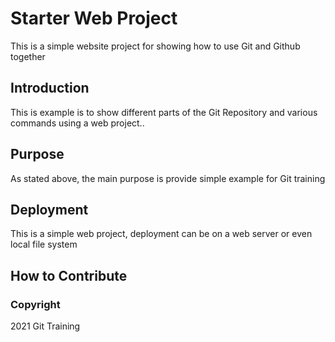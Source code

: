 # Starter Web Project

This is a simple website project for showing how to use Git and Github together

## Introduction

This is example is to show different parts of the Git Repository and various commands using a web project..

## Purpose

As stated above, the main purpose  is provide simple example for Git training

## Deployment

This is a simple web project, deployment can be on a web server or even local file system

## How to Contribute

### Copyright

2021 Git Training